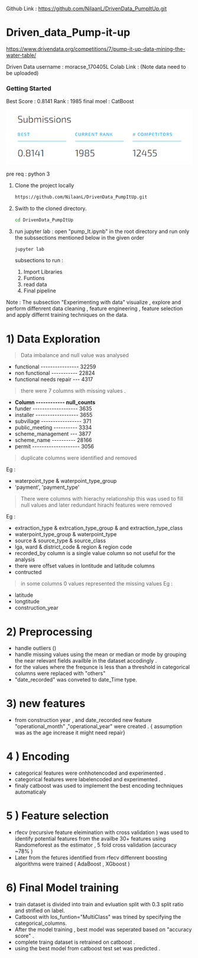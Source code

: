Github Link : https://github.com/NilaanL/DrivenData_PumpItUp.git
# Driven_data_Pump-it-up
https://www.drivendata.org/competitions/7/pump-it-up-data-mining-the-water-table/

Driven Data username   : moracse_170405L
Colab Link : (Note data need to be uploaded)
### Getting Started

Best Score : 0.8141 
Rank : 1985
final moel : CatBoost

![plot](https://github.com/NilaanL/DrivenData_PumpItUp/blob/main/submission%20proof/Best.png)

pre req :
   python 3

1. Clone the project locally 
   ```bash
   https://github.com/NilaanL/DrivenData_PumpItUp.git
   ```
2. Swith to the cloned directory.
   ```bash
   cd DrivenData_PumpItUp
   ```

3. run jupyter lab : open "pump_It.ipynb" in the root directory and run only the subssections mentioned below in the given order
   ```bash
   jupyter lab
   ```
   subsections to run :
      1. Import Libraries
      2. Funtions
      3. read data
      4. Final pipeline

Note : The subsection "Experimenting with data" visualize , explore  and perform diffenrent data cleaning , feature engineering  , feature selection and apply differnt training techniques on the data.


# 1) Data Exploration
> Data imbalance and null value was analysed 
   - functional  ---------------- 32259 
   - non functional ----------- 22824
   - functional needs repair --- 4317

> there were 7 columns with missing values .

   - <b>Column ------------ null_counts</b>
   - funder ------------------- 3635
   - installer ------------------ 3655
   - subvillage ----------------- 371
   - public_meeting ---------- 3334
   - scheme_management --- 3877
   - scheme_name ---------- 28166
   - permit -------------------- 3056

> duplicate columns were identified and removed

Eg  : 
- waterpoint_type  &   waterpoint_type_group      
- 'payment', 'payment_type'

> There were columns with hierachy relationship  this was used to fill null values and later redundant hirachi features were removed 

Eg : 
- extraction_type &  extrcation_type_group & and extraction_type_class
- waterpoint_type_group & waterpoint_type 
- source &  source_type &  source_class
- lga, ward & district_code & region & region code
- recorded_by column is a single value column so not useful for the analysis
- there were offset values in lontitude and latitude columns
- contructed 

> in some columns 0 values represented the missing values 
Eg : 

- latitude
- longtitude 
- construction_year


# 2) Preprocessing

- handle outliers () 
- handle missing values using the mean or median or mode by grouping the near relevant fields availble in the dataset accodingly .
- for the values where the frequnce is less than a threshold in categorical columns were replaced with "others"
- "date_recorded" was conveted to date_Time type.

# 3) new features
- from construction year , and date_recorded new feature "operational_month" ,"operational_year" were created . { assumption was  as the age increase it might need repair}

# 4 ) Encoding 
- categorical features were onhhotencoded and experimented .
- categorical features were labelencoded and experimented .
-  finaly catboost was used to implement the best encoding techniques automaticaly 

# 5 ) Feature selection 

- rfecv (recursive feature eleimination with cross validation ) was used to identify potential features from the availbe 30+ features using Randomeforest as the estimator , 5 fold cross validation  (accuracy ~78% )
- Later from the fetures identified from rfecv diffenrent boosting algorithms were trained ( AdaBoost , XGboost ) 


# 6) Final Model training

- train dataset is divided into train and evluation split with 0.3 split ratio and strified on label.
-  Catboost with los_funtion="MultiClass" was trined by specifying the categorical_columns.
- After the model training , best model was seperated based on "accuracy score" .
- complete traing dataset is retrained on catboost .
- using the best model from catboost test set was predicted .






